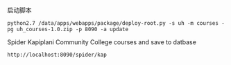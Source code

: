 

启动脚本  
```shell script
python2.7 /data/apps/webapps/package/deploy-root.py -s uh -m courses -pg uh_courses-1.0.zip -p 8090 -a update
```
Spider Kapiplani Community College courses and save to datbase
```
http://localhost:8090/spider/kap
```